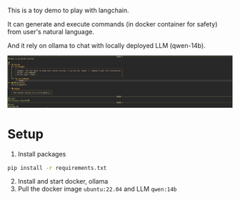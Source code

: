 This is a toy demo to play with langchain.

It can generate and execute commands (in docker container for safety) from user's natural language.

And it rely on ollama to chat with locally deployed LLM (qwen-14b).

![demo](./demo.png)

# Setup
1. Install packages
```bash
pip install -r requirements.txt
```
2. Install and start docker, ollama
3. Pull the docker image `ubuntu:22.04` and LLM `qwen:14b`
